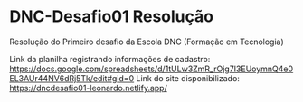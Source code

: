 # DNC-Desafio01 Resolução
Resolução do Primeiro desafio da Escola DNC (Formação em Tecnologia)

Link da planilha registrando informações de cadastro: https://docs.google.com/spreadsheets/d/1tULw3ZmR_rOjg7I3EUoymnQ4e0EL3AUr44NV6dRj5Tk/edit#gid=0
Link do site disponibilizado: https://dncdesafio01-leonardo.netlify.app/

